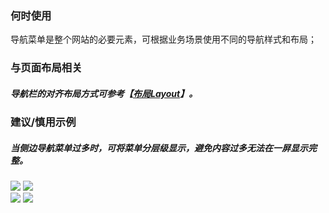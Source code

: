 


### 何时使用

导航菜单是整个网站的必要元素，可根据业务场景使用不同的导航样式和布局；


### 与页面布局相关

##### 导航栏的对齐布局方式可参考【[布局Layout](./layout)】。


### 建议/慎用示例

##### 当侧边导航菜单过多时，可将菜单分层级显示，避免内容过多无法在一屏显示完整。

<div class="legend">
  <div class="item">
    <img src="https://oteam-tdesign-1258344706.cos.ap-guangzhou.myqcloud.com/site/design/%E5%AF%BC%E8%88%AA-----------1@2x.png"/>
    <img class="tag" src="https://oteam-tdesign-1258344706.cos.ap-guangzhou.myqcloud.com/site/doc/good.png" />
  </div>

  <div class="item">
    <img src="https://oteam-tdesign-1258344706.cos.ap-guangzhou.myqcloud.com/site/design/%E5%AF%BC%E8%88%AA-----------2@2x.png"/>
    <img class="tag" src="https://oteam-tdesign-1258344706.cos.ap-guangzhou.myqcloud.com/site/doc/bad.png" />
  </div>
</div>
